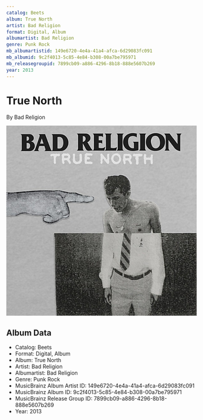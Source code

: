 ```yaml
---
catalog: Beets
album: True North
artist: Bad Religion
format: Digital, Album
albumartist: Bad Religion
genre: Punk Rock
mb_albumartistid: 149e6720-4e4a-41a4-afca-6d29083fc091
mb_albumid: 9c2f4013-5c85-4e84-b308-00a7be795971
mb_releasegroupid: 7899cb09-a886-4296-8b18-888e5607b269
year: 2013
---
```


# True North

By Bad Religion

![](../../assets/beetscovers/Bad_Religion-True_North.jpg)

## Album Data

- Catalog: Beets
- Format: Digital, Album
- Album: True North
- Artist: Bad Religion
- Albumartist: Bad Religion
- Genre: Punk Rock
- MusicBrainz Album Artist ID: 149e6720-4e4a-41a4-afca-6d29083fc091
- MusicBrainz Album ID: 9c2f4013-5c85-4e84-b308-00a7be795971
- MusicBrainz Release Group ID: 7899cb09-a886-4296-8b18-888e5607b269
- Year: 2013

